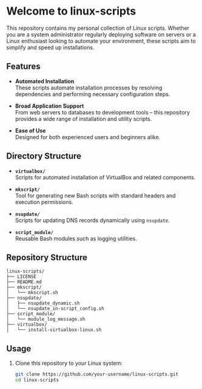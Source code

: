 # Welcome to **linux-scripts**

This repository contains my personal collection of Linux scripts. Whether you are a system administrator regularly deploying software on servers or a Linux enthusiast looking to automate your environment, these scripts aim to simplify and speed up installations.

## Features

- **Automated Installation**  
  These scripts automate installation processes by resolving dependencies and performing necessary configuration steps.

- **Broad Application Support**  
  From web servers to databases to development tools – this repository provides a wide range of installation and utility scripts.

- **Ease of Use**  
  Designed for both experienced users and beginners alike.

## Directory Structure

- **`virtualbox/`**  
  Scripts for automated installation of VirtualBox and related components.

- **`mkscript/`**  
  Tool for generating new Bash scripts with standard headers and execution permissions.

- **`nsupdate/`**  
  Scripts for updating DNS records dynamically using `nsupdate`.

- **`script_module/`**  
  Reusable Bash modules such as logging utilities.

## Repository Structure

```text
linux-scripts/
├── LICENSE
├── README.md
├── mkscript/
│   └── mkscript.sh
├── nsupdate/
│   ├── nsupdate_dynamic.sh
│   └── nsupdate_in-script_config.sh
├── script_module/
│   └── module_log_message.sh
├── virtualbox/
│   └── install-virtualbox-linux.sh
```

## Usage

1. Clone this repository to your Linux system:
   ```bash
   git clone https://github.com/your-username/linux-scripts.git
   cd linux-scripts
